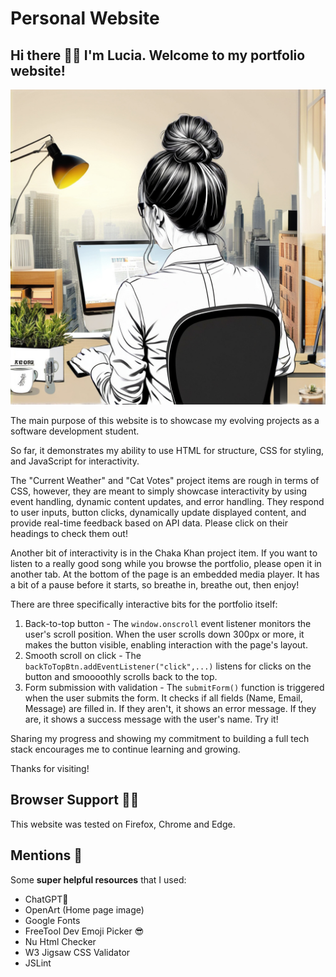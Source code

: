 # Personal Website

## Hi there 👋🏼 I'm Lucia. Welcome to my portfolio website!

![Line drawing of a woman with a messy bun, working on a computer.](images/desk.jpg)

The main purpose of this website is to showcase my evolving projects as a software development student. 

So far, it demonstrates my ability to use HTML for structure, CSS for styling, and JavaScript for interactivity.

The "Current Weather" and "Cat Votes" project items are rough in terms of CSS, however, they are meant to simply showcase interactivity by using event handling, dynamic content updates, and error handling. They respond to user inputs, button clicks, dynamically update displayed content, and provide real-time feedback based on API data. Please click on their headings to check them out!

Another bit of interactivity is in the Chaka Khan project item. If you want to listen to a really good song while you browse the portfolio, please open it in another tab. At the bottom of the page is an embedded media player. It has a bit of a pause before it starts, so breathe in, breathe out, then enjoy!

There are three specifically interactive bits for the portfolio itself:
1. Back-to-top button - The <code>window.onscroll</code> event listener monitors the user's scroll position. When the user scrolls down 300px or more, it makes the button visible, enabling interaction with the page's layout.
2. Smooth scroll on click - The <code>backToTopBtn.addEventListener("click",...)</code> listens for clicks on the button and smoooothly scrolls back to the top.
3. Form submission with validation - The <code>submitForm()</code> function is triggered when the user submits the form. It checks if all fields (Name, Email, Message) are filled in. If they aren't, it shows an error message. If they are, it shows a success message with the user's name. Try it! 

Sharing my progress and showing my commitment to building a full tech stack encourages me to continue learning and growing.

Thanks for visiting!

## Browser Support 👍🏼

This website was tested on Firefox, Chrome and Edge.

## Mentions 📢

Some **super helpful resources** that I used:

- ChatGPT🛟
- OpenArt (Home page image)
- Google Fonts
- FreeTool Dev Emoji Picker 😎
- Nu Html Checker
- W3 Jigsaw CSS Validator
- JSLint